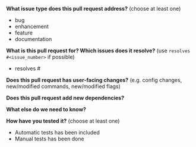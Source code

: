 **What issue type does this pull request address?** (choose at least one)  
- bug
- enhancement
- feature
- documentation

**What is this pull request for? Which issues does it resolve?** (use `resolves #<issue_number>` if possible)  
- resolves #


**Does this pull request has user-facing changes?** (e.g. config changes, new/modified commands, new/modified flags)  


**Does this pull request add new dependencies?**  


**What else do we need to know?** 

**How have you tested it?** (choose at least one)
- Automatic tests has been included
- Manual tests has been done
